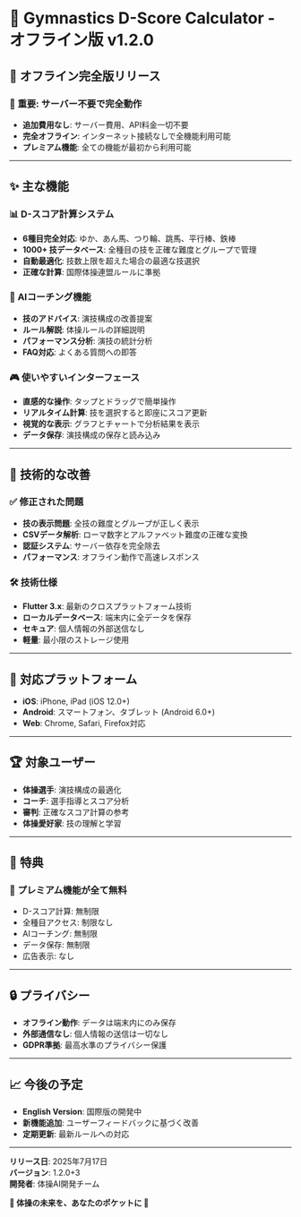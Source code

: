 # 🏅 Gymnastics D-Score Calculator - オフライン版 v1.2.0

## 🚀 オフライン完全版リリース

### 🎯 **重要**: サーバー不要で完全動作
- **追加費用なし**: サーバー費用、API料金一切不要
- **完全オフライン**: インターネット接続なしで全機能利用可能
- **プレミアム機能**: 全ての機能が最初から利用可能

---

## ✨ 主な機能

### 📊 **D-スコア計算システム**
- **6種目完全対応**: ゆか、あん馬、つり輪、跳馬、平行棒、鉄棒
- **1000+ 技データベース**: 全種目の技を正確な難度とグループで管理
- **自動最適化**: 技数上限を超えた場合の最適な技選択
- **正確な計算**: 国際体操連盟ルールに準拠

### 🧠 **AIコーチング機能**
- **技のアドバイス**: 演技構成の改善提案
- **ルール解説**: 体操ルールの詳細説明
- **パフォーマンス分析**: 演技の統計分析
- **FAQ対応**: よくある質問への即答

### 🎮 **使いやすいインターフェース**
- **直感的な操作**: タップとドラッグで簡単操作
- **リアルタイム計算**: 技を選択すると即座にスコア更新
- **視覚的な表示**: グラフとチャートで分析結果を表示
- **データ保存**: 演技構成の保存と読み込み

---

## 🔧 技術的な改善

### ✅ **修正された問題**
- **技の表示問題**: 全技の難度とグループが正しく表示
- **CSVデータ解析**: ローマ数字とアルファベット難度の正確な変換
- **認証システム**: サーバー依存を完全除去
- **パフォーマンス**: オフライン動作で高速レスポンス

### 🛠 **技術仕様**
- **Flutter 3.x**: 最新のクロスプラットフォーム技術
- **ローカルデータベース**: 端末内に全データを保存
- **セキュア**: 個人情報の外部送信なし
- **軽量**: 最小限のストレージ使用

---

## 📱 対応プラットフォーム

- **iOS**: iPhone, iPad (iOS 12.0+)
- **Android**: スマートフォン、タブレット (Android 6.0+)
- **Web**: Chrome, Safari, Firefox対応

---

## 🏆 対象ユーザー

- **体操選手**: 演技構成の最適化
- **コーチ**: 選手指導とスコア分析
- **審判**: 正確なスコア計算の参考
- **体操愛好家**: 技の理解と学習

---

## 🎁 **特典**

### 💎 **プレミアム機能が全て無料**
- D-スコア計算: 無制限
- 全種目アクセス: 制限なし
- AIコーチング: 無制限
- データ保存: 無制限
- 広告表示: なし

---

## 🔒 プライバシー

- **オフライン動作**: データは端末内にのみ保存
- **外部通信なし**: 個人情報の送信は一切なし
- **GDPR準拠**: 最高水準のプライバシー保護

---

## 📈 今後の予定

- **English Version**: 国際版の開発中
- **新機能追加**: ユーザーフィードバックに基づく改善
- **定期更新**: 最新ルールへの対応

---

**リリース日**: 2025年7月17日  
**バージョン**: 1.2.0+3  
**開発者**: 体操AI開発チーム  

**🌟 体操の未来を、あなたのポケットに 🌟**